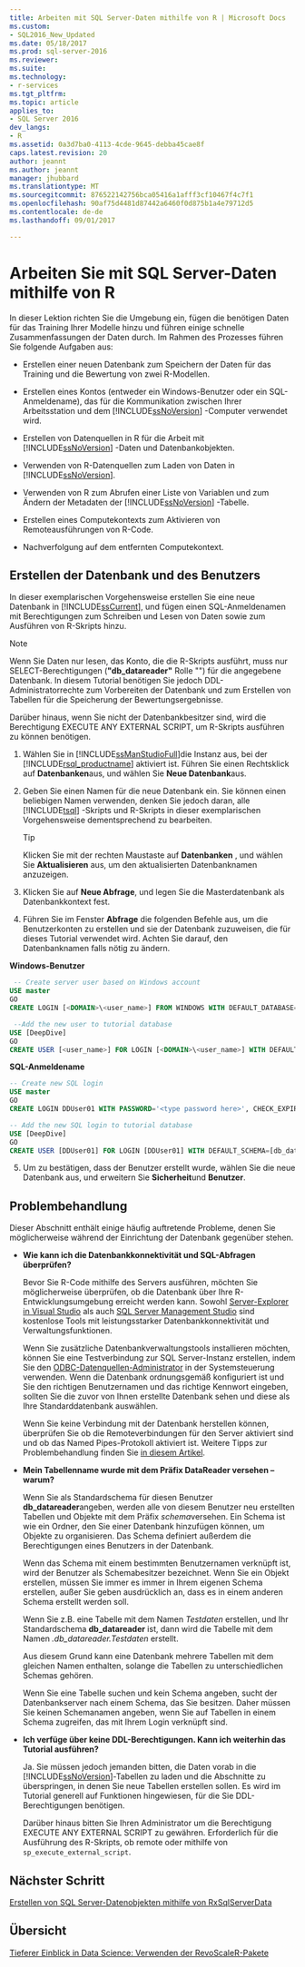 ```yaml
---
title: Arbeiten mit SQL Server-Daten mithilfe von R | Microsoft Docs
ms.custom:
- SQL2016_New_Updated
ms.date: 05/18/2017
ms.prod: sql-server-2016
ms.reviewer: 
ms.suite: 
ms.technology:
- r-services
ms.tgt_pltfrm: 
ms.topic: article
applies_to:
- SQL Server 2016
dev_langs:
- R
ms.assetid: 0a3d7ba0-4113-4cde-9645-debba45cae8f
caps.latest.revision: 20
author: jeannt
ms.author: jeannt
manager: jhubbard
ms.translationtype: MT
ms.sourcegitcommit: 876522142756bca05416a1afff3cf10467f4c7f1
ms.openlocfilehash: 90af75d4481d87442a6460f0d875b1a4e79712d5
ms.contentlocale: de-de
ms.lasthandoff: 09/01/2017

---
```

# <a name="work-with-sql-server-data-using-r"></a>Arbeiten Sie mit SQL Server-Daten mithilfe von R

In dieser Lektion richten Sie die Umgebung ein, fügen die benötigen Daten für das Training Ihrer Modelle hinzu und führen einige schnelle Zusammenfassungen der Daten durch. Im Rahmen des Prozesses führen Sie folgende Aufgaben aus:
  
- Erstellen einer neuen Datenbank zum Speichern der Daten für das Training und die Bewertung von zwei R-Modellen.
  
- Erstellen eines Kontos (entweder ein Windows-Benutzer oder ein SQL-Anmeldename), das für die Kommunikation zwischen Ihrer Arbeitsstation und dem [!INCLUDE[ssNoVersion](../../includes/ssnoversion-md.md)] -Computer verwendet wird.
  
- Erstellen von Datenquellen in R für die Arbeit mit [!INCLUDE[ssNoVersion](../../includes/ssnoversion-md.md)] -Daten und Datenbankobjekten.
  
- Verwenden von R-Datenquellen zum Laden von Daten in [!INCLUDE[ssNoVersion](../../includes/ssnoversion-md.md)].
  
- Verwenden von R zum Abrufen einer Liste von Variablen und zum Ändern der Metadaten der [!INCLUDE[ssNoVersion](../../includes/ssnoversion-md.md)] -Tabelle.
  
- Erstellen eines Computekontexts zum Aktivieren von Remoteausführungen von R-Code.
  
- Nachverfolgung auf dem entfernten Computekontext.
  
## <a name="create-the-database-and-user"></a>Erstellen der Datenbank und des Benutzers

In dieser exemplarischen Vorgehensweise erstellen Sie eine neue Datenbank in [!INCLUDE[ssCurrent](../../includes/sscurrent-md.md)], und fügen einen SQL-Anmeldenamen mit Berechtigungen zum Schreiben und Lesen von Daten sowie zum Ausführen von R-Skripts hinzu.

> [!NOTE]
> Wenn Sie Daten nur lesen, das Konto, die die R-Skripts ausführt, muss nur SELECT-Berechtigungen (**"db_datareader"** Rolle "") für die angegebene Datenbank. In diesem Tutorial benötigen Sie jedoch DDL-Administratorrechte zum Vorbereiten der Datenbank und zum Erstellen von Tabellen für die Speicherung der Bewertungsergebnisse.
> 
> Darüber hinaus, wenn Sie nicht der Datenbankbesitzer sind, wird die Berechtigung EXECUTE ANY EXTERNAL SCRIPT, um R-Skripts ausführen zu können benötigen.

1. Wählen Sie in [!INCLUDE[ssManStudioFull](../../includes/ssmanstudiofull-md.md)]die Instanz aus, bei der [!INCLUDE[rsql_productname](../../includes/rsql-productname-md.md)] aktiviert ist. Führen Sie einen Rechtsklick auf **Datenbanken**aus, und wählen Sie **Neue Datenbank**aus.
  
2. Geben Sie einen Namen für die neue Datenbank ein. Sie können einen beliebigen Namen verwenden, denken Sie jedoch daran, alle [!INCLUDE[tsql](../../includes/tsql-md.md)] -Skripts und R-Skripts in dieser exemplarischen Vorgehensweise dementsprechend zu bearbeiten.
  
    > [!TIP]
    > Klicken Sie mit der rechten Maustaste auf **Datenbanken** , und wählen Sie **Aktualisieren** aus, um den aktualisierten Datenbanknamen anzuzeigen.
  
3. Klicken Sie auf **Neue Abfrage**, und legen Sie die Masterdatenbank als Datenbankkontext fest.
  
4. Führen Sie im Fenster **Abfrage** die folgenden Befehle aus, um die Benutzerkonten zu erstellen und sie der Datenbank zuzuweisen, die für dieses Tutorial verwendet wird. Achten Sie darauf, den Datenbanknamen falls nötig zu ändern.
  
**Windows-Benutzer**
  
```SQL
 -- Create server user based on Windows account
USE master
GO
CREATE LOGIN [<DOMAIN>\<user_name>] FROM WINDOWS WITH DEFAULT_DATABASE=[DeepDive]

 --Add the new user to tutorial database
USE [DeepDive]
GO
CREATE USER [<user_name>] FOR LOGIN [<DOMAIN>\<user_name>] WITH DEFAULT_SCHEMA=[db_datareader]
```

**SQL-Anmeldename**

```SQL
-- Create new SQL login
USE master
GO
CREATE LOGIN DDUser01 WITH PASSWORD='<type password here>', CHECK_EXPIRATION=OFF, CHECK_POLICY=OFF;

-- Add the new SQL login to tutorial database
USE [DeepDive]
GO
CREATE USER [DDUser01] FOR LOGIN [DDUser01] WITH DEFAULT_SCHEMA=[db_datareader]
```

5. Um zu bestätigen, dass der Benutzer erstellt wurde, wählen Sie die neue Datenbank aus, und erweitern Sie **Sicherheit**und **Benutzer**.

## <a name="troubleshooting"></a>Problembehandlung

Dieser Abschnitt enthält einige häufig auftretende Probleme, denen Sie möglicherweise während der Einrichtung der Datenbank gegenüber stehen.

- **Wie kann ich die Datenbankkonnektivität und SQL-Abfragen überprüfen?**
  
    Bevor Sie R-Code mithilfe des Servers ausführen, möchten Sie möglicherweise überprüfen, ob die Datenbank über Ihre R-Entwicklungsumgebung erreicht werden kann. Sowohl [Server-Explorer in Visual Studio](https://msdn.microsoft.com/library/x603htbk.aspx) als auch [SQL Server Management Studio](https://msdn.microsoft.com/library/mt238290.aspx) sind kostenlose Tools mit leistungsstarker Datenbankkonnektivität und Verwaltungsfunktionen.
  
    Wenn Sie zusätzliche Datenbankverwaltungstools installieren möchten, können Sie eine Testverbindung zur SQL Server-Instanz erstellen, indem Sie den [ODBC-Datenquellen-Administrator](https://msdn.microsoft.com/library/ms714024.aspx) in der Systemsteuerung verwenden. Wenn die Datenbank ordnungsgemäß konfiguriert ist und Sie den richtigen Benutzernamen und das richtige Kennwort eingeben, sollten Sie die zuvor von Ihnen erstellte Datenbank sehen und diese als Ihre Standarddatenbank auswählen.
  
    Wenn Sie keine Verbindung mit der Datenbank herstellen können, überprüfen Sie ob die Remoteverbindungen für den Server aktiviert sind und ob das Named Pipes-Protokoll aktiviert ist. Weitere Tipps zur Problembehandlung finden Sie [in diesem Artikel](http://social.technet.microsoft.com/wiki/contents/articles/2102.how-to-troubleshoot-connecting-to-the-sql-server-database-engine.aspx).
  
- **Mein Tabellenname wurde mit dem Präfix DataReader versehen – warum?**
  
    Wenn Sie als Standardschema für diesen Benutzer **db_datareader**angeben, werden alle von diesem Benutzer neu erstellten Tabellen und Objekte mit dem Präfix *schema*versehen. Ein Schema ist wie ein Ordner, den Sie einer Datenbank hinzufügen können, um Objekte zu organisieren. Das Schema definiert außerdem die Berechtigungen eines Benutzers in der Datenbank.
  
    Wenn das Schema mit einem bestimmten Benutzernamen verknüpft ist, wird der Benutzer als Schemabesitzer bezeichnet. Wenn Sie ein Objekt erstellen, müssen Sie immer es immer in Ihrem eigenen Schema erstellen, außer Sie geben ausdrücklich an, dass es in einem anderen Schema erstellt werden soll.
  
    Wenn Sie z.B. eine Tabelle mit dem Namen *Testdaten* erstellen, und Ihr Standardschema **db_datareader** ist, dann wird die Tabelle mit dem Namen *<Datenbankname>.db_datareader.Testdaten* erstellt.
  
    Aus diesem Grund kann eine Datenbank mehrere Tabellen mit dem gleichen Namen enthalten, solange die Tabellen zu unterschiedlichen Schemas gehören.
   
    Wenn Sie eine Tabelle suchen und kein Schema angeben, sucht der Datenbankserver nach einem Schema, das Sie besitzen. Daher müssen Sie keinen Schemanamen angeben, wenn Sie auf Tabellen in einem Schema zugreifen, das mit Ihrem Login verknüpft sind.
  
- **Ich verfüge über keine DDL-Berechtigungen. Kann ich weiterhin das Tutorial ausführen?**
  
    Ja. Sie müssen jedoch jemanden bitten, die Daten vorab in die [!INCLUDE[ssNoVersion](../../includes/ssnoversion-md.md)]-Tabellen zu laden und die Abschnitte zu überspringen, in denen Sie neue Tabellen erstellen sollen. Es wird im Tutorial generell auf Funktionen hingewiesen, für die Sie DDL-Berechtigungen benötigen.

    Darüber hinaus bitten Sie Ihren Administrator um die Berechtigung EXECUTE ANY EXTERNAL SCRIPT zu gewähren. Erforderlich für die Ausführung des R-Skripts, ob remote oder mithilfe von `sp_execute_external_script`.

## <a name="next-step"></a>Nächster Schritt

[Erstellen von SQL Server-Datenobjekten mithilfe von RxSqlServerData](../../advanced-analytics/tutorials/deepdive-create-sql-server-data-objects-using-rxsqlserverdata.md)

## <a name="overview"></a>Übersicht

[Tieferer Einblick in Data Science: Verwenden der RevoScaleR-Pakete](../../advanced-analytics/tutorials/deepdive-data-science-deep-dive-using-the-revoscaler-packages.md)




